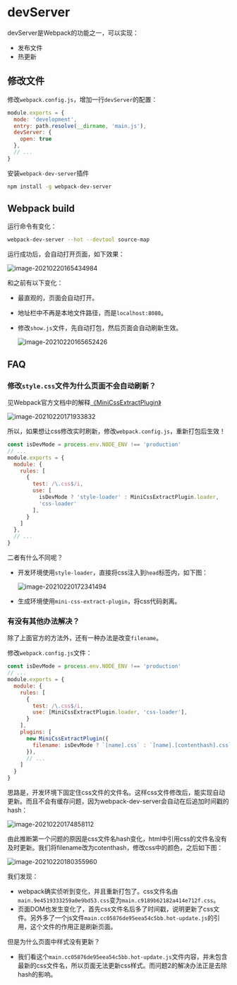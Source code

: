 #  devServer

devServer是Webpack的功能之一，可以实现：

- 发布文件
- 热更新

## 修改文件

修改`webpack.config.js`，增加一行`devServer`的配置：

```javascript
module.exports = {
  mode: 'development',
  entry: path.resolve(__dirname, 'main.js'),
  devServer: {
    open: true
  },
  // ...
}
```

安装`webpack-dev-server`插件

```bash
npm install -g webpack-dev-server
```

## Webpack build

运行命令有变化：

```bash
webpack-dev-server --hot --devtool source-map
```

运行成功后，会自动打开页面，如下效果：

![image-20210220165434984](https://raw.githubusercontent.com/David-Shi-1989/img-bed/master/image-20210220165434984.png)

和之前有以下变化：

- 最直观的，页面会自动打开。

- 地址栏中不再是本地文件路径，而是`localhost:8080`。

- 修改`show.js`文件，先自动打包，然后页面会自动刷新生效。

  ![image-20210220165652426](https://raw.githubusercontent.com/David-Shi-1989/img-bed/master/image-20210220165652426.png)

## FAQ

### 修改`style.css`文件为什么页面不会自动刷新？

见Webpack官方文档中的解释[《MiniCssExtractPlugin》](https://webpack.js.org/plugins/mini-css-extract-plugin/)

![image-20210220171933832](https://raw.githubusercontent.com/David-Shi-1989/img-bed/master/image-20210220171933832.png)

所以，如果想让css修改实时刷新，修改`webpack.config.js`，重新打包后生效！

```javascript
const isDevMode = process.env.NODE_ENV !== 'production'
// ...
module.exports = {
  module: {
    rules: [
      {
        test: /\.css$/i,
        use: [
          isDevMode ? 'style-loader' : MiniCssExtractPlugin.loader,
          'css-loader'
        ],
      }
    ]
  },
  // ...
}
```

二者有什么不同呢？

- 开发环境使用`style-loader`，直接将css注入到`head`标签内，如下图：

  ![image-20210220172341494](https://raw.githubusercontent.com/David-Shi-1989/img-bed/master/image-20210220172341494.png)

- 生成环境使用`mini-css-extract-plugin`，将css代码剥离。

### 有没有其他办法解决？

除了上面官方的方法外，还有一种办法是改变`filename`。

修改`webpack.config.js`文件：

```javascript
const isDevMode = process.env.NODE_ENV !== 'production'
// ...
module.exports = {
  module: {
    rules: [
      {
        test: /\.css$/i,
        use: [MiniCssExtractPlugin.loader, 'css-loader'],
      }
    ],
    plugins: [
      new MiniCssExtractPlugin({
        filename: isDevMode ? `[name].css` : `[name].[contenthash].css`
      }),
      // ...
    ]
  }
}
```

思路是，开发环境下固定住css文件的文件名。这样css文件修改后，能实现自动更新。而且不会有缓存问题，因为webpack-dev-server会自动在后追加时间戳的hash：

![image-20210220174858112](https://raw.githubusercontent.com/David-Shi-1989/img-bed/master/image-20210220174858112.png)

由此推断第一个问题的原因是css文件名hash变化，html中引用css的文件名没有及时更新。我们将filename改为cotenthash，修改css中的颜色，之后如下图：

![image-20210220180355960](https://raw.githubusercontent.com/David-Shi-1989/img-bed/master/image-20210220180355960.png)

我们发现：

- webpack确实侦听到变化，并且重新打包了。css文件名由`main.9e4519333259a0e9bd53.css`变为`main.c9189b62182a414e712f.css`。
- 页面DOM也发生变化了，首先css文件名后多了时间戳，说明更新了css文件。另外多了一个js文件`main.cc05876de95eea54c5bb.hot-update.js`的引用，这个文件的作用正是刷新页面。

但是为什么页面中样式没有更新？

- 我们看这个`main.cc05876de95eea54c5bb.hot-update.js`文件内容，并未包含最新的css文件名，所以页面无法更新css样式。而问题2的解决办法正是去除hash的影响。